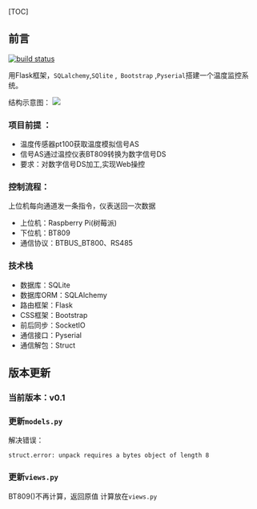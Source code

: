 [TOC]

## 前言

[![build status](https://secure.travis-ci.org/maxcountryman/flask-login.png?branch=master)](https://travis-ci.org/#!/maxcountryman/flask-login)

用Flask框架，`SQLalchemy`,`SQlite` ,` Bootstrap` ,`Pyserial`搭建一个温度监控系统。

结构示意图：
![](https://img2018.cnblogs.com/blog/720033/201812/720033-20181210182519634-1172375356.png)


### 项目前提 ：

- 温度传感器pt100获取温度模拟信号AS
- 信号AS通过温控仪表BT809转换为数字信号DS
- 要求：对数字信号DS加工,实现Web操控

### 控制流程：

上位机每向通道发一条指令，仪表送回一次数据

- 上位机：Raspberry Pi(树莓派)
- 下位机：BT809
- 通信协议：BTBUS_BT800、RS485

### 技术栈

- 数据库：SQLite
- 数据库ORM：SQLAlchemy
- 路由框架：Flask
- CSS框架：Bootstrap
- 前后同步：SocketIO
- 通信接口：Pyserial
- 通信解包：Struct


## 版本更新

### 当前版本：v0.1

### 更新`models.py`

解决错误：

```
struct.error: unpack requires a bytes object of length 8
```

### 更新`views.py`

BT809()不再计算，返回原值
计算放在`views.py`